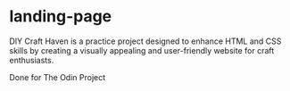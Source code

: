 # landing-page

DIY Craft Haven is a practice project designed to enhance HTML and CSS skills by creating a visually appealing and user-friendly website for craft enthusiasts. 

Done for The Odin Project